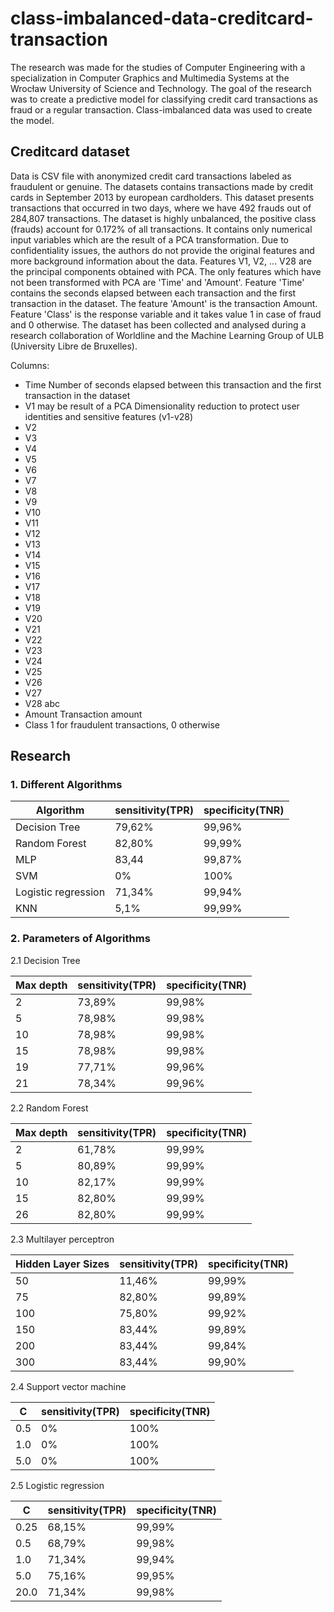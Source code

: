 # class-imbalanced-data-creditcard-transaction

The research was made for the studies of Computer Engineering with a specialization in Computer Graphics and Multimedia Systems at the Wrocław University of Science and Technology. The goal of the research was to create a predictive model for classifying credit card transactions as fraud or a regular transaction. Class-imbalanced data was used to create the model.

## Creditcard dataset

Data is CSV file with anonymized credit card transactions labeled as fraudulent or genuine.
The datasets contains transactions made by credit cards in September 2013 by european cardholders. This dataset presents transactions that occurred in two days, where we have 492 frauds out of 284,807 transactions. The dataset is highly unbalanced, the positive class (frauds) account for 0.172% of all transactions. It contains only numerical input variables which are the result of a PCA transformation.
Due to confidentiality issues, the authors do not provide the original features and more background information about the data. Features V1, V2, ... V28 are the principal components obtained with PCA. The only features which have not been transformed with PCA are 'Time' and 'Amount'. Feature 'Time' contains the seconds elapsed between each transaction and the first transaction in the dataset. The feature 'Amount' is the transaction Amount. Feature 'Class' is the response variable and it takes value 1 in case of fraud and 0 otherwise. The dataset has been collected and analysed during a research collaboration of Worldline and the Machine Learning Group  of ULB (University Libre de Bruxelles).

Columns:

- Time Number of seconds elapsed between this transaction and the first transaction in the dataset
- V1 may be result of a PCA Dimensionality reduction to protect user identities and sensitive features (v1-v28)
- V2
- V3
- V4
- V5
- V6
- V7
- V8
- V9
- V10
- V11
- V12
- V13
- V14
- V15
- V16
- V17
- V18
- V19
- V20
- V21
- V22
- V23
- V24
- V25
- V26
- V27
- V28 abc
- Amount Transaction amount
- Class 1 for fraudulent transactions, 0 otherwise

## Research

### 1. Different  Algorithms

|     Algorithm     |  sensitivity(TPR) |  specificity(TNR)  |
|-------------------|-------------------|--------------------|
|   Decision Tree   |        79,62%     |       99,96%       |
|   Random Forest   |        82,80%     |       99,99%       |
|       MLP         |        83,44      |        99,87%      |
|       SVM         |          0%       |       100%         |
|Logistic regression|        71,34%     |       99,94%       |
|       KNN         |         5,1%      |       99,99%       |

### 2. Parameters of Algorithms

2.1 Decision Tree

|     Max depth     |  sensitivity(TPR) |  specificity(TNR)  |
|-------------------|-------------------|--------------------|
|        2          |       73,89%      |       99,98%       |
|        5          |       78,98%      |       99,98%       |
|        10         |       78,98%      |       99,98%       |
|        15         |       78,98%      |       99,98%       |
|        19         |       77,71%      |       99,96%       |
|        21         |       78,34%      |       99,96%       |

2.2 Random Forest

|     Max depth     |  sensitivity(TPR) |  specificity(TNR)  |
|-------------------|-------------------|--------------------|
|        2          |       61,78%      |       99,99%       |
|        5          |       80,89%      |       99,99%       |
|        10         |       82,17%      |       99,99%       |
|        15         |       82,80%      |       99,99%       |
|        26         |       82,80%      |       99,99%       |

2.3 Multilayer perceptron

| Hidden Layer Sizes |  sensitivity(TPR) |  specificity(TNR)  |
|--------------------|-------------------|--------------------|
|        50          |       11,46%      |       99,99%       |
|        75          |       82,80%      |       99,89%       |
|        100         |       75,80%      |       99,92%       |
|        150         |       83,44%      |       99,89%       |
|        200         |       83,44%      |       99,84%       |
|        300         |       83,44%      |       99,90%       |

2.4 Support vector machine

|         C          |  sensitivity(TPR) |  specificity(TNR)  |
|--------------------|-------------------|--------------------|
|        0.5         |       0%          |       100%         |
|        1.0         |       0%          |       100%         |
|        5.0         |       0%          |       100%         |

2.5 Logistic regression

|         C          |  sensitivity(TPR) |  specificity(TNR)  |
|--------------------|-------------------|--------------------|
|        0.25        |       68,15%      |       99,99%       |
|        0.5         |       68,79%      |       99,98%       |
|        1.0         |       71,34%      |       99,94%       |
|        5.0         |       75,16%      |       99,95%       |
|        20.0        |       71,34%      |       99,98%       |
